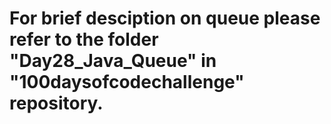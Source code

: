 # For brief desciption on queue please refer to the folder "Day28_Java_Queue" in "100daysofcodechallenge" repository.
